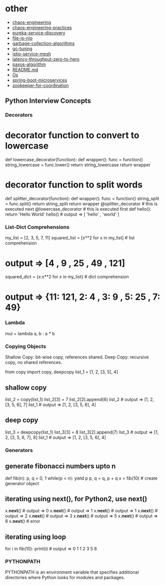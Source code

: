 # other
- [chaos-engineering](chaos-engineering/README.md)
- [chaos-engineering-practices](chaos-engineering-practices/README.md)
- [eureka-service-discovery](eureka-service-discovery/README.md)
- [file-io-nio](file-io-nio/README.md)
- [garbage-collection-algorithms](garbage-collection-algorithms/README.md)
- [gc-tuning](gc-tuning/README.md)
- [istio-service-mesh](istio-service-mesh/README.md)
- [latency-throughput-zero-to-hero](latency-throughput-zero-to-hero/README.md)
- [paxos-algorithm](paxos-algorithm/README.md)
- [README.md](README.md/README.md)
- [Os](os/README.md)
- [spring-boot-microservices](spring-boot-microservices/README.md)
- [zookeeper-for-coordination](zookeeper-for-coordination/README.md)

## Python Interview Concepts

### Decorators
# decorator function to convert to lowercase
def lowercase_decorator(function):
    def wrapper():
        func = function()
        string_lowercase = func.lower()
        return string_lowercase
    return wrapper
# decorator function to split words
def splitter_decorator(function):
    def wrapper():
        func = function()
        string_split = func.split()
        return string_split
    return wrapper
@splitter_decorator # this is executed next
@lowercase_decorator # this is executed first
def hello():
    return 'Hello World'
hello()   # output => [ 'hello' , 'world' ]

### List-Dict Comprehensions
my_list = [2, 3, 5, 7, 11]
squared_list = [x**2 for x in my_list]    # list comprehension
# output => [4 , 9 , 25 , 49 , 121]
squared_dict = {x:x**2 for x in my_list}    # dict comprehension
# output => {11: 121, 2: 4 , 3: 9 , 5: 25 , 7: 49}

### Lambda
mul = lambda a, b : a * b

### Copying Objects
Shallow Copy: bit-wise copy, references shared.
Deep Copy: recursive copy, no shared references.

from copy import copy, deepcopy
list_1 = [1, 2, [3, 5], 4]
## shallow copy
list_2 = copy(list_1)
list_2[3] = 7
list_2[2].append(6)
list_2    # output => [1, 2, [3, 5, 6], 7]
list_1    # output => [1, 2, [3, 5, 6], 4]
## deep copy
list_3 = deepcopy(list_1)
list_3[3] = 8
list_3[2].append(7)
list_3    # output => [1, 2, [3, 5, 6, 7], 8]
list_1    # output => [1, 2, [3, 5, 6], 4]

### Generators
## generate fibonacci numbers upto n
def fib(n):
    p, q = 0, 1
    while(p < n):
        yield p
        p, q = q, p + q
x = fib(10)    # create generator object

## iterating using __next__(), for Python2, use next()
x.__next__()    # output => 0
x.__next__()    # output => 1
x.__next__()    # output => 1
x.__next__()    # output => 2
x.__next__()    # output => 3
x.__next__()    # output => 5
x.__next__()    # output => 8
x.__next__()    # error

## iterating using loop
for i in fib(10):
    print(i)    # output => 0 1 1 2 3 5 8

### PYTHONPATH
PYTHONPATH is an environment variable that specifies additional directories where Python looks for modules and packages.
